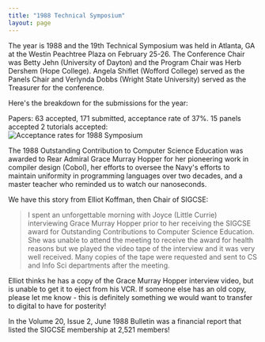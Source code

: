 ```yaml
---
title: "1988 Technical Symposium"
layout: page
---
```


The year is 1988 and the 19th Technical Symposium was held in Atlanta,
GA at the Westin Peachtree Plaza on February 25-26. The Conference Chair
was Betty Jehn (University of Dayton) and the Program Chair was Herb
Dershem (Hope College). Angela Shiflet (Wofford College) served as the
Panels Chair and Verlynda Dobbs (Wright State University) served as the
Treasurer for the conference.

Here\'s the breakdown for the submissions for the year:

Papers: 63 accepted, 171 submitted, acceptance rate of 37%. 15 panels
accepted 2 tutorials accepted:\
![Acceptance rates for 1988
Symposium](../files/images/50yearsofSIGCSE/Symposium1988.jpg)

The 1988 Outstanding Contribution to Computer Science Education was
awarded to Rear Admiral Grace Murray Hopper for her pioneering work in
compiler design (Cobol), her efforts to oversee the Navy\'s efforts to
maintain uniformity in programming languages over two decades, and a
master teacher who reminded us to watch our nanoseconds.

We have this story from Elliot Koffman, then Chair of SIGCSE:

> I spent an unforgettable morning with Joyce (Little Currie)
> interviewing Grace Murray Hopper prior to her receiving the SIGCSE
> award for Outstanding Contributions to Computer Science Education. She
> was unable to attend the meeting to receive the award for health
> reasons but we played the video tape of the interview and it was very
> well received. Many copies of the tape were requested and sent to CS
> and Info Sci departments after the meeting.

Elliot thinks he has a copy of the Grace Murray Hopper interview video,
but is unable to get it to eject from his VCR. If someone else has an
old copy, please let me know - this is definitely something we would
want to transfer to digital to have for posterity!

In the Volume 20, Issue 2, June 1988 Bulletin was a financial report
that listed the SIGCSE membership at 2,521 members!